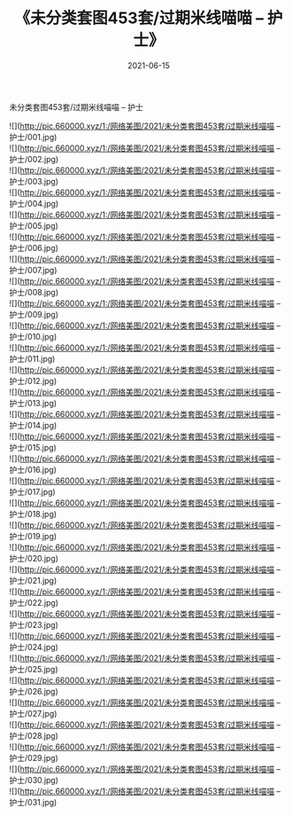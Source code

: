 ﻿---
layout: post
title:  《未分类套图453套/过期米线喵喵 – 护士》
date:   2021-06-15
img: http://pic.660000.xyz/1:/网络美图/2021/未分类套图453套/过期米线喵喵 – 护士/000.jpg
categories: [美女, 清纯, 唯美]
---

未分类套图453套/过期米线喵喵 – 护士

 ![](http://pic.660000.xyz/1:/网络美图/2021/未分类套图453套/过期米线喵喵 – 护士/001.jpg) <br>![](http://pic.660000.xyz/1:/网络美图/2021/未分类套图453套/过期米线喵喵 – 护士/002.jpg) <br>![](http://pic.660000.xyz/1:/网络美图/2021/未分类套图453套/过期米线喵喵 – 护士/003.jpg) <br>![](http://pic.660000.xyz/1:/网络美图/2021/未分类套图453套/过期米线喵喵 – 护士/004.jpg) <br>![](http://pic.660000.xyz/1:/网络美图/2021/未分类套图453套/过期米线喵喵 – 护士/005.jpg) <br>![](http://pic.660000.xyz/1:/网络美图/2021/未分类套图453套/过期米线喵喵 – 护士/006.jpg) <br>![](http://pic.660000.xyz/1:/网络美图/2021/未分类套图453套/过期米线喵喵 – 护士/007.jpg) <br>![](http://pic.660000.xyz/1:/网络美图/2021/未分类套图453套/过期米线喵喵 – 护士/008.jpg) <br>![](http://pic.660000.xyz/1:/网络美图/2021/未分类套图453套/过期米线喵喵 – 护士/009.jpg) <br>![](http://pic.660000.xyz/1:/网络美图/2021/未分类套图453套/过期米线喵喵 – 护士/010.jpg) <br>![](http://pic.660000.xyz/1:/网络美图/2021/未分类套图453套/过期米线喵喵 – 护士/011.jpg) <br>![](http://pic.660000.xyz/1:/网络美图/2021/未分类套图453套/过期米线喵喵 – 护士/012.jpg) <br>![](http://pic.660000.xyz/1:/网络美图/2021/未分类套图453套/过期米线喵喵 – 护士/013.jpg) <br>![](http://pic.660000.xyz/1:/网络美图/2021/未分类套图453套/过期米线喵喵 – 护士/014.jpg) <br>![](http://pic.660000.xyz/1:/网络美图/2021/未分类套图453套/过期米线喵喵 – 护士/015.jpg) <br>![](http://pic.660000.xyz/1:/网络美图/2021/未分类套图453套/过期米线喵喵 – 护士/016.jpg) <br>![](http://pic.660000.xyz/1:/网络美图/2021/未分类套图453套/过期米线喵喵 – 护士/017.jpg) <br>![](http://pic.660000.xyz/1:/网络美图/2021/未分类套图453套/过期米线喵喵 – 护士/018.jpg) <br>![](http://pic.660000.xyz/1:/网络美图/2021/未分类套图453套/过期米线喵喵 – 护士/019.jpg) <br>![](http://pic.660000.xyz/1:/网络美图/2021/未分类套图453套/过期米线喵喵 – 护士/020.jpg) <br>![](http://pic.660000.xyz/1:/网络美图/2021/未分类套图453套/过期米线喵喵 – 护士/021.jpg) <br>![](http://pic.660000.xyz/1:/网络美图/2021/未分类套图453套/过期米线喵喵 – 护士/022.jpg) <br>![](http://pic.660000.xyz/1:/网络美图/2021/未分类套图453套/过期米线喵喵 – 护士/023.jpg) <br>![](http://pic.660000.xyz/1:/网络美图/2021/未分类套图453套/过期米线喵喵 – 护士/024.jpg) <br>![](http://pic.660000.xyz/1:/网络美图/2021/未分类套图453套/过期米线喵喵 – 护士/025.jpg) <br>![](http://pic.660000.xyz/1:/网络美图/2021/未分类套图453套/过期米线喵喵 – 护士/026.jpg) <br>![](http://pic.660000.xyz/1:/网络美图/2021/未分类套图453套/过期米线喵喵 – 护士/027.jpg) <br>![](http://pic.660000.xyz/1:/网络美图/2021/未分类套图453套/过期米线喵喵 – 护士/028.jpg) <br>![](http://pic.660000.xyz/1:/网络美图/2021/未分类套图453套/过期米线喵喵 – 护士/029.jpg) <br>![](http://pic.660000.xyz/1:/网络美图/2021/未分类套图453套/过期米线喵喵 – 护士/030.jpg) <br>![](http://pic.660000.xyz/1:/网络美图/2021/未分类套图453套/过期米线喵喵 – 护士/031.jpg) <br>